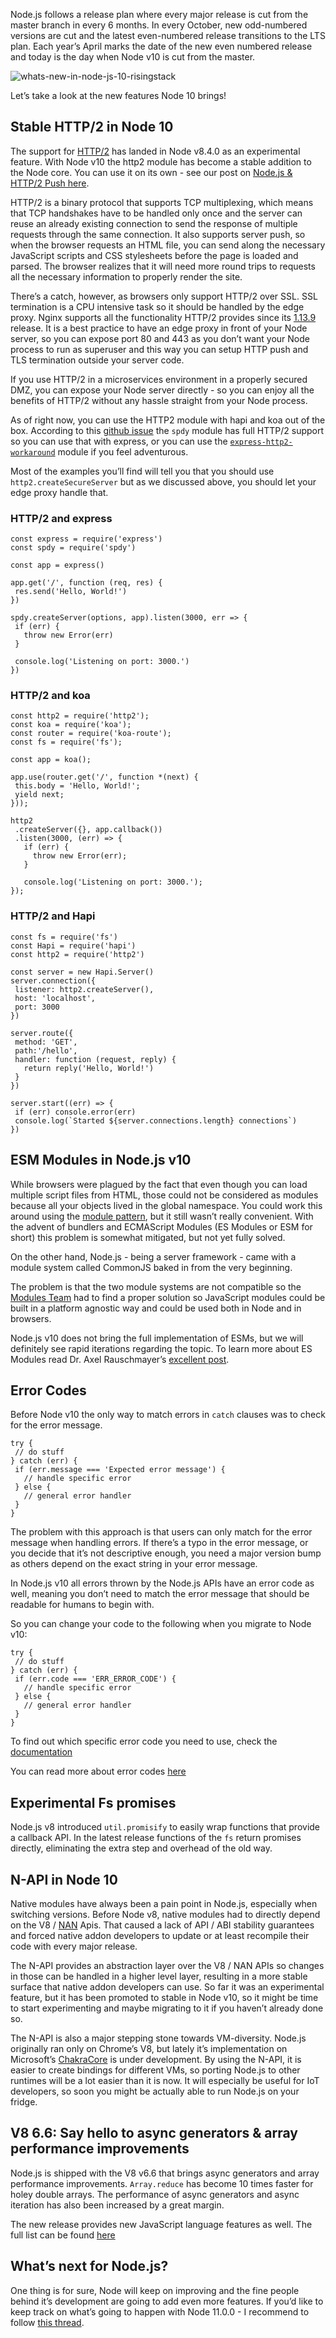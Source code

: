 <div class="kg-card-markdown">

Node.js follows a release plan where every major release is cut from the master branch in every 6 months. In every October, new odd-numbered versions are cut and the latest even-numbered release transitions to the LTS plan. Each year’s April marks the date of the new even numbered release and today is the day when Node v10 is cut from the master.

![whats-new-in-node-js-10-risingstack](https://blog.risingstack.com/content/images/2018/04/whats-new-in-node-js-10-risingstack.png)

Let’s take a look at the new features Node 10 brings!

## Stable HTTP/2 in Node 10

The support for [HTTP/2](https://en.wikipedia.org/wiki/HTTP/2) has landed in Node v8.4.0 as an experimental feature. With Node v10 the http2 module has become a stable addition to the Node core. You can use it on its own - see our post on [Node.js & HTTP/2 Push here](https://blog.risingstack.com/node-js-http-2-push/).

HTTP/2 is a binary protocol that supports TCP multiplexing, which means that TCP handshakes have to be handled only once and the server can reuse an already existing connection to send the response of multiple requests through the same connection. It also supports server push, so when the browser requests an HTML file, you can send along the necessary JavaScript scripts and CSS stylesheets before the page is loaded and parsed. The browser realizes that it will need more round trips to requests all the necessary information to properly render the site.

There’s a catch, however, as browsers only support HTTP/2 over SSL. SSL termination is a CPU intensive task so it should be handled by the edge proxy. Nginx supports all the functionality HTTP/2 provides since its [1.13.9](https://www.nginx.com/blog/nginx-1-13-9-http2-server-push/) release. It is a best practice to have an edge proxy in front of your Node server, so you can expose port 80 and 443 as you don’t want your Node process to run as superuser and this way you can setup HTTP push and TLS termination outside your server code.

If you use HTTP/2 in a microservices environment in a properly secured DMZ, you can expose your Node server directly - so you can enjoy all the benefits of HTTP/2 without any hassle straight from your Node process.

As of right now, you can use the HTTP2 module with hapi and koa out of the box. According to this [github issue](https://github.com/expressjs/express/issues/2364) the `spdy` module has full HTTP/2 support so you can use that with express, or you can use the [`express-http2-workaround`](https://www.npmjs.com/package/express-http2-workaround) module if you feel adventurous.

Most of the examples you’ll find will tell you that you should use `http2.createSecureServer` but as we discussed above, you should let your edge proxy handle that.

### HTTP/2 and express

```
const express = require('express')
const spdy = require('spdy')

const app = express()

app.get('/', function (req, res) {
 res.send('Hello, World!')
})

spdy.createServer(options, app).listen(3000, err => {
 if (err) {
   throw new Error(err)
 }

 console.log('Listening on port: 3000.')
})

```

### HTTP/2 and koa

```
const http2 = require('http2');
const koa = require('koa');
const router = require('koa-route');
const fs = require('fs');

const app = koa();

app.use(router.get('/', function *(next) {
 this.body = 'Hello, World!';
 yield next;
}));

http2
 .createServer({}, app.callback())
 .listen(3000, (err) => {
   if (err) {
     throw new Error(err);
   }

   console.log('Listening on port: 3000.');
});

```

### HTTP/2 and Hapi

```
const fs = require('fs')
const Hapi = require('hapi')
const http2 = require('http2')

const server = new Hapi.Server()
server.connection({
 listener: http2.createServer(),
 host: 'localhost',
 port: 3000
})

server.route({
 method: 'GET',
 path:'/hello',
 handler: function (request, reply) {
   return reply('Hello, World!')
 }
})

server.start((err) => {
 if (err) console.error(err)
 console.log(`Started ${server.connections.length} connections`)
})

```

## ESM Modules in Node.js v10

While browsers were plagued by the fact that even though you can load multiple script files from HTML, those could not be considered as modules because all your objects lived in the global namespace. You could work this around using the [module pattern](https://addyosmani.com/resources/essentialjsdesignpatterns/book/#modulepatternjavascript), but it still wasn’t really convenient. With the advent of bundlers and ECMAScript Modules (ES Modules or ESM for short) this problem is somewhat mitigated, but not yet fully solved.

On the other hand, Node.js - being a server framework - came with a module system called CommonJS baked in from the very beginning.

The problem is that the two module systems are not compatible so the [Modules Team](https://github.com/nodejs/modules) had to find a proper solution so JavaScript modules could be built in a platform agnostic way and could be used both in Node and in browsers.

Node.js v10 does not bring the full implementation of ESMs, but we will definitely see rapid iterations regarding the topic. To learn more about ES Modules read Dr. Axel Rauschmayer’s [excellent post](http://2ality.com/2014/09/es6-modules-final.html).

## Error Codes

Before Node v10 the only way to match errors in `catch` clauses was to check for the error message.

```
try {
 // do stuff
} catch (err) {
 if (err.message === 'Expected error message') {
   // handle specific error
 } else {
   // general error handler
 }
}

```

The problem with this approach is that users can only match for the error message when handling errors. If there’s a typo in the error message, or you decide that it’s not descriptive enough, you need a major version bump as others depend on the exact string in your error message.

In Node.js v10 all errors thrown by the Node.js APIs have an error code as well, meaning you don’t need to match the error message that should be readable for humans to begin with.

So you can change your code to the following when you migrate to Node v10:

```
try {
 // do stuff
} catch (err) {
 if (err.code === 'ERR_ERROR_CODE') {
   // handle specific error
 } else {
   // general error handler
 }
}

```

To find out which specific error code you need to use, check the [documentation](https://nodejs.org/dist/latest/docs/api/errors.html#errors_node_js_error_codes)

You can read more about error codes [here](https://medium.com/the-node-js-collection/node-js-errors-changes-you-need-to-know-about-dc8c82417f65)

## Experimental Fs promises

Node.js v8 introduced `util.promisify` to easily wrap functions that provide a callback API. In the latest release functions of the `fs` return promises directly, eliminating the extra step and overhead of the old way.

## N-API in Node 10

Native modules have always been a pain point in Node.js, especially when switching versions. Before Node v8, native modules had to directly depend on the V8 / [NAN](https://github.com/nodejs/nan) Apis. That caused a lack of API / ABI stability guarantees and forced native addon developers to update or at least recompile their code with every major release.

The N-API provides an abstraction layer over the V8 / NAN APIs so changes in those can be handled in a higher level layer, resulting in a more stable surface that native addon developers can use. So far it was an experimental feature, but it has been promoted to stable in Node v10, so it might be time to start experimenting and maybe migrating to it if you haven’t already done so.

The N-API is also a major stepping stone towards VM-diversity. Node.js originally ran only on Chrome’s V8, but lately it’s implementation on Microsoft’s [ChakraCore](https://github.com/Microsoft/ChakraCore) is under development. By using the N-API, it is easier to create bindings for different VMs, so porting Node.js to other runtimes will be a lot easier than it is now. It will especially be useful for IoT developers, so soon you might be actually able to run Node.js on your fridge.

## V8 6.6: Say hello to async generators & array performance improvements

Node.js is shipped with the V8 v6.6 that brings async generators and array performance improvements. `Array.reduce` has become 10 times faster for holey double arrays. The performance of async generators and async iteration has also been increased by a great margin.

The new release provides new JavaScript language features as well. The full list can be found [here](https://v8project.blogspot.hu/)

## What’s next for Node.js?

One thing is for sure, Node will keep on improving and the fine people behind it’s development are going to add even more features. If you’d like to keep track on what’s going to happen with Node 11.0.0 - I recommend to follow [this thread](https://github.com/nodejs/Release/issues/328).

</div>
